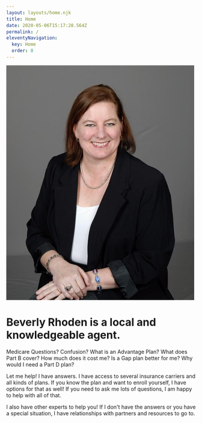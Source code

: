 ```yaml
---
layout: layouts/home.njk
title: Home
date: 2020-05-06T15:17:28.564Z
permalink: /
eleventyNavigation:
  key: Home
  order: 0
---
```

<div class="home-grid">
<div class="left">

![Beverly Rhoden](/static/img/BRphoto.jpg)

</div>
<div class="right">

<h1>Beverly Rhoden is a local and knowledgeable agent.</h1>

<!--StartFragment-->

Medicare Questions? Confusion? What is an Advantage Plan? What does Part B cover? How much does it cost me? Is a Gap plan better for me? Why would I need a Part D plan?

Let me help! I have answers. I have access to several insurance carriers and all kinds of plans. If you know the plan and want to enroll yourself, I have options for that as well! If you need to ask me lots of questions, I am happy to help with all of that.

I also have other experts to help you! If I don't have the answers or you have a special situation, I have relationships with partners and resources to go to.

<!--EndFragment-->

</div>